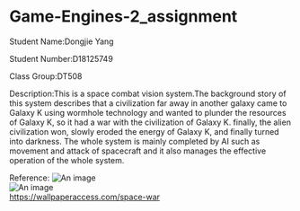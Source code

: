 # Game-Engines-2_assignment
Student Name:Dongjie Yang

Student Number:D18125749

Class Group:DT508

Description:This is a space combat vision system.The background story of this system describes that a civilization far away in another galaxy came to Galaxy K using wormhole technology and wanted to plunder the resources of Galaxy K, so it had a war with the civilization of Galaxy K. finally, the alien civilization won, slowly eroded the energy of Galaxy K, and finally turned into darkness. The whole system is mainly completed by AI such as movement and attack of spacecraft and it also manages the effective operation of the whole system.

Reference:
![An image](1.jpg)  
![An image](2.jpg)  
https://wallpaperaccess.com/space-war
